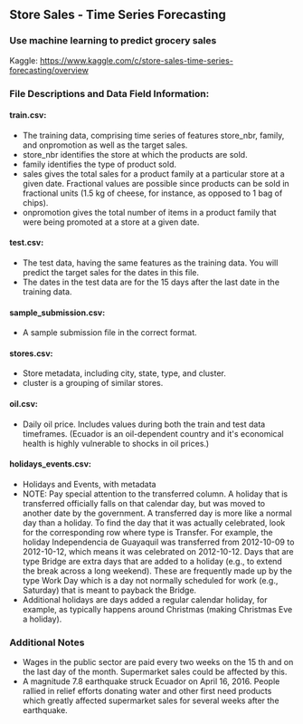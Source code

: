 ## Store Sales - Time Series Forecasting
### Use machine learning to predict grocery sales

Kaggle: https://www.kaggle.com/c/store-sales-time-series-forecasting/overview

### File Descriptions and Data Field Information:
#### train.csv:
* The training data, comprising time series of features store_nbr, family, and onpromotion as well as the target sales.
* store_nbr identifies the store at which the products are sold.
* family identifies the type of product sold.
* sales gives the total sales for a product family at a particular store at a given date. Fractional values are possible since products can be sold in fractional units (1.5 kg of cheese, for instance, as opposed to 1 bag of chips).
* onpromotion gives the total number of items in a product family that were being promoted at a store at a given date.
#### test.csv:
* The test data, having the same features as the training data. You will predict the target sales for the dates in this file.
* The dates in the test data are for the 15 days after the last date in the training data.
#### sample_submission.csv:
* A sample submission file in the correct format.
#### stores.csv:
* Store metadata, including city, state, type, and cluster.
* cluster is a grouping of similar stores.
#### oil.csv:
* Daily oil price. Includes values during both the train and test data timeframes. (Ecuador is an oil-dependent country and it's economical health is highly vulnerable to shocks in oil prices.)
#### holidays_events.csv:
* Holidays and Events, with metadata
* NOTE: Pay special attention to the transferred column. A holiday that is transferred officially falls on that calendar day, but was moved to another date by the government. A transferred day is more like a normal day than a holiday. To find the day that it was actually celebrated, look for the corresponding row where type is Transfer. For example, the holiday Independencia de Guayaquil was transferred from 2012-10-09 to 2012-10-12, which means it was celebrated on 2012-10-12. Days that are type Bridge are extra days that are added to a holiday (e.g., to extend the break across a long weekend). These are frequently made up by the type Work Day which is a day not normally scheduled for work (e.g., Saturday) that is meant to payback the Bridge.
* Additional holidays are days added a regular calendar holiday, for example, as typically happens around Christmas (making Christmas Eve a holiday).
### Additional Notes
* Wages in the public sector are paid every two weeks on the 15 th and on the last day of the month. Supermarket sales could be affected by this.
* A magnitude 7.8 earthquake struck Ecuador on April 16, 2016. People rallied in relief efforts donating water and other first need products which greatly affected supermarket sales for several weeks after the earthquake.
